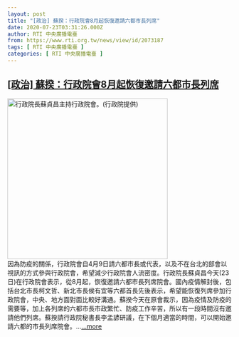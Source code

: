 ```yaml
---
layout: post
title: "[政治] 蘇揆：行政院會8月起恢復邀請六都市長列席"
date: 2020-07-23T03:31:26.000Z
author: RTI 中央廣播電臺
from: https://www.rti.org.tw/news/view/id/2073187
tags: [ RTI 中央廣播電臺 ]
categories: [ RTI 中央廣播電臺 ]
---
```

<!--1595475086000-->
[[政治] 蘇揆：行政院會8月起恢復邀請六都市長列席](https://www.rti.org.tw/news/view/id/2073187)
------

<div>
<img src="https://static.rti.org.tw/assets/thumbnails/2020/04/09/9b27f6e914b31f0f23284f591d419450.jpg" width="360" alt="行政院長蘇貞昌主持行政院會。(行政院提供)" title="行政院長蘇貞昌主持行政院會。(行政院提供)"><br>因為防疫的關係，行政院會自4月9日請六都市長或代表，以及不在台北的部會以視訊的方式參與行政院會，希望減少行政院會人流密度。行政院長蘇貞昌今天(23日)在行政院會表示，從8月起，恢復邀請六都市長列席院會。國內疫情解封後，包括台北市長柯文哲、新北市長侯有宜等六都首長先後表示，希望能恢復列席參加行政院會，中央、地方面對面比較好溝通。蘇揆今天在原會裁示，因為疫情及防疫的需要等，加上各列席的六都市長市政繁忙、防疫工作辛苦，所以有一段時間沒有邀請他們列席。蘇揆請行政院秘書長李孟諺研議，在下個月適當的時間，可以開始邀請六都的市長列席院會。...<a target="_blank" href="https://www.rti.org.tw/news/view/id/2073187">...more</a>
</div>
